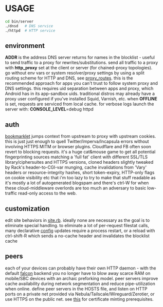 # USAGE
``` sh
cd bin/server
./dnsd   # DNS service
./httpd  # HTTP service
```

## environment
**ADDR** is the address DNS server returns for names in the blocklist - useful to send traffic to a proxy for rewrites/substitutions. send all traffic to a proxy with **http_proxy** set at the client or server (for chained-proxy topologies). go without env vars or system resolver/proxy settings by using a split routing scheme for HTTP and DNS, see [proxy_routes](bin/proxy_routes). this is the recommended approach for apps you can't trust to follow system proxy and DNS settings. this requires uid separation between apps and proxy, which Android has in its app-sandbox uids. traditional distros may already have a proxy user configured if you've installed Squid, Varnish, etc. when **OFFLINE** is set, requests are serviced from local cache. for verbose logs launch the server with: **CONSOLE_LEVEL**=debug httpd

## auth
[bookmarklet](config/bookmarks/UI.u) jumps context from upstream to proxy with upstream cookies. this is just just enough to quell Twitter/Imperva/Incapsula errors without involving HTTPS MITM or browser plugins. Cloudflare and FB often soon revert to blocking requests. it's a huge cat&mouse game to get all potential fingerprinting sources matching a 'full fat' client with different SSL/TLS library/ciphersuites and HTTPS versions, cloned headers slightly tweaked by Rack's header-to-CGI-var munging, cache invalidations from 'Vary' headers or resource-integrity hashes, short token-expiry, HTTP-only flags on cookie visibility etc that i'm too lazy to try to make that stuff readable as it's mostly a lot of autogenerated blogspam and there's ctrl-W for when these cloud-middleware overlords are too much an adversary to basic low-traffic read-only access to the web.

## customization
edit site behaviors in [site.rb](config/scripts/site.rb). ideally none are necessary as the goal is to eliminate special handling. to eliminate a lot of per-request filestat calls, many declarative [config](config/) updates require a process restart, or a reload with ctrl-shift-R which sends a no-cache header and invalidates the blocklist cache

## peers
each of your devices can probably have their own HTTP daemon - with the default [falcon](https://github.com/socketry/falcon) backend you no longer have to blow away scarce RAM on mobile/SBC devices with an archaic preforking model. peer servers improve cache availability during network segmentation and reduce pipe-utilization when online. define peer servers in the HOSTS file, and listen on HTTP ports on a private net provided via Nebula/Tailscale/Wireguard/Zerotier, or use HTTPS on the public net. see [this](bin/certificate) for certificate minting prerequisites.